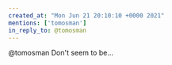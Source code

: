 ```yaml
---
created_at: "Mon Jun 21 20:10:10 +0000 2021"
mentions: ['tomosman']
in_reply_to: @tomosman
---
```


@tomosman Don't seem to be...